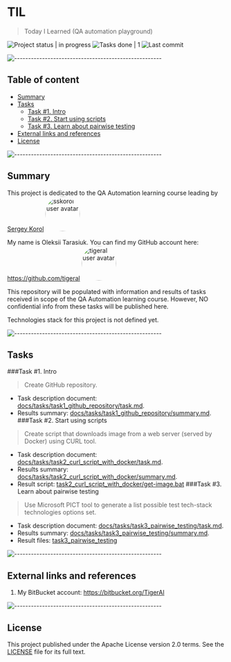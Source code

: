 # TIL
> Today I Learned (QA automation playground)

![Project status | in progress](https://img.shields.io/badge/Project%20status-in%20progress-green)
![Tasks done | 1](https://img.shields.io/badge/Tasks%20done-1-orange)
![Last commit](https://img.shields.io/github/last-commit/tigeral/til)


![-----------------------------------------------------](https://raw.githubusercontent.com/andreasbm/readme/master/assets/lines/rainbow.png)

## Table of content

- [Summary](#Summary)
- [Tasks](#Tasks)
  - [Task #1. Intro](#task-1-intro)
  - [Task #2. Start using scripts](#task-2-start-using-scripts)
  - [Task #3. Learn about pairwise testing](#task-3-learn-about-pairwise-testing)
- [External links and references](#External-links-and-references)
- [License](#License)

![-----------------------------------------------------](https://raw.githubusercontent.com/andreasbm/readme/master/assets/lines/rainbow.png)

## Summary

This project is dedicated to the QA Automation learning course leading by [Sergey Korol](https://github.com/sskorol) 
<a href="https://github.com/sskorol"><img alt="sskorol user avatar" src="https://avatars.githubusercontent.com/u/6638780?v=4" width="80" style="border-radius: 50%;"></a>

My name is Oleksii Tarasiuk. You can find my GitHub account here: https://github.com/tigeral
<a href="https://github.com/tigeral"><img alt="tigeral user avatar" src="https://avatars.githubusercontent.com/u/3876081?v=4" width="80" style="border-radius: 50%;"></a>

This repository will be populated with information and results of tasks received in scope of the QA Automation learning 
course. However, NO confidential info from these tasks will be published here.

Technologies stack for this project is not defined yet.

![-----------------------------------------------------](https://raw.githubusercontent.com/andreasbm/readme/master/assets/lines/rainbow.png)

## Tasks

###Task #1. Intro
> Create GitHub repository.
   - Task description document: [docs/tasks/task1_github_repository/task.md](docs/tasks/task1_github_repository/task.md).
   - Results summary: [docs/tasks/task1_github_repository/summary.md](docs/tasks/task1_github_repository/summary.md).
###Task #2. Start using scripts
> Create script that downloads image from a web server (served by Docker) using CURL tool.
   - Task description document: [docs/tasks/task2_curl_script_with_docker/task.md](docs/tasks/task2_curl_script_with_docker/task.md).
   - Results summary: [docs/tasks/task2_curl_script_with_docker/summary.md](docs/tasks/task2_curl_script_with_docker/summary.md).
   - Result script: [task2_curl_script_with_docker/get-image.bat](task2_curl_script_with_docker/get-image.bat)
###Task #3. Learn about pairwise testing
> Use Microsoft PICT tool to generate a list possible test tech-stack technologies options set.
   - Task description document: [docs/tasks/task3_pairwise_testing/task.md](docs/tasks/task3_pairwise_testing/task.md).
   - Results summary: [docs/tasks/task3_pairwise_testing/summary.md](docs/tasks/task3_pairwise_testing/summary.md).
   - Result files: [task3_pairwise_testing](task3_pairwise_testing)

![-----------------------------------------------------](https://raw.githubusercontent.com/andreasbm/readme/master/assets/lines/rainbow.png)

## External links and references

1. My BitBucket account: https://bitbucket.org/TigerAl

![-----------------------------------------------------](https://raw.githubusercontent.com/andreasbm/readme/master/assets/lines/rainbow.png)

## License

This project published under the Apache License version 2.0 terms. See the [LICENSE](LICENSE) file for its full text. 
